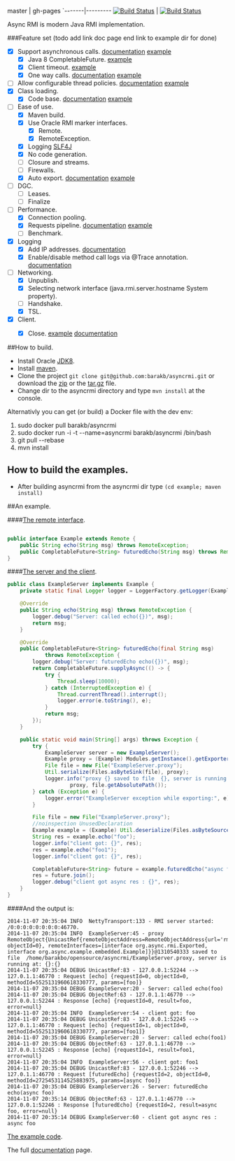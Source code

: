master | gh-pages
`-------|---------
[![Build Status](https://travis-ci.org/barakb/asyncrmi.svg?branch=master)](https://travis-ci.org/barakb/asyncrmi) | [![Build Status](https://travis-ci.org/barakb/asyncrmi.svg?branch=gh-pages)](https://travis-ci.org/barakb/asyncrmi)

Async RMI is modern Java RMI implementation.


###Feature set (todo add link doc page end link to example dir for done)
- [x] Support asynchronous calls. [documentation](http://barakb.github.io/asyncrmi/docs/asynchronous-calls.html) [example](https://github.com/barakb/asyncrmi/tree/master/example/src/main/java/org/async/example/futures)
  - [x] Java 8 CompletableFuture. [example](https://github.com/barakb/asyncrmi/tree/master/example/src/main/java/org/async/example/futures)
  - [x] Client timeout. [example](https://github.com/barakb/asyncrmi/tree/master/example/src/main/java/org/async/example/timeout)
  - [x] One way calls. [documentation](http://barakb.github.io/asyncrmi/docs/oneway-calls.html) [example](https://github.com/barakb/asyncrmi/tree/master/example/src/main/java/org/async/example/oneway)
- [ ] Allow configurable thread policies. [documentation](http://barakb.github.io/asyncrmi/docs/threads.html) [example](https://github.com/barakb/asyncrmi/tree/master/example/src/main/java/org/async/example/threads)
- [x] Class loading.
  - [x] Code base. [documentation](http://barakb.github.io/asyncrmi/docs/dynamic-class-loading.html) [example](https://github.com/barakb/asyncrmi/tree/master/example/src/main/java/org/async/example/dcl)
- [ ] Ease of use.
  - [x] Maven build.
  - [x] Use Oracle RMI marker interfaces.
    - [x] Remote.
    - [x] RemoteException.
  - [x] Logging [SLF4J](http://www.slf4j.org/)
  - [x] No code generation.
  - [ ] Closure and streams.
  - [ ] Firewalls.
  - [x] Auto export. [documentation](http://barakb.github.io/asyncrmi/docs/automatic-exporting.html) [example](https://github.com/barakb/asyncrmi/tree/master/example/src/main/java/org/async/example/dcl)
- [ ] DGC.
  - [ ] Leases.
  - [ ] Finalize
- [ ] Performance.
  - [x] Connection pooling.
  - [x] Requests pipeline. [documentation](http://barakb.github.io/asyncrmi/docs/request-pipeline.html) [example](https://github.com/barakb/asyncrmi/tree/master/example/src/main/java/org/async/example/pipeline)
  - [ ] Benchmark.
- [x] Logging
  - [x] Add IP addresses. [documentation](http://barakb.github.io/asyncrmi/docs/logging.html)
  - [x] Enable/disable method call logs via @Trace annotation. [documentation](http://barakb.github.io/asyncrmi/logging.html)
- [ ] Networking.
    - [x] Unpublish.
    - [x] Selecting network interface (java.rmi.server.hostname System property).
    - [ ] Handshake.
    - [x] TSL.
- [x] Client.
   - [x] Close. [example](https://github.com/barakb/asyncrmi/blob/master/src/test/java/org/async/rmi/CloseTest.java) [documentation](http://barakb.github.io/asyncrmi/closing-client.html)


##How to build.
- Install Oracle [JDK8](http://www.oracle.com/technetwork/java/javase/downloads/jdk8-downloads-2133151.html).
- Install [maven](http://maven.apache.org/).
- Clone the project `git clone git@github.com:barakb/asyncrmi.git` or download the [zip](https://github.com/barakb/asyncrmi/archive/master.zip) or the [tar.gz](https://github.com/barakb/asyncrmi/archive/master.tar.gz) file. 
- Change dir to the asyncrmi directory and type `mvn install` at the console.

Alternativly you can get (or build) a Docker file with the dev env:

1. sudo docker pull barakb/asyncrmi
2. sudo docker run -i -t --name=asyncrmi  barakb/asyncrmi /bin/bash
3. git pull --rebase
4. mvn install


## How to build the examples.
- After building asyncrmi from the asyncrmi dir type `(cd example; maven install)`

##An example.

####[The remote interface](https://github.com/barakb/asyncrmi/blob/master/example/src/main/java/org/async/example/embedded/Example.java).
```java

public interface Example extends Remote {
    public String echo(String msg) throws RemoteException;
    public CompletableFuture<String> futuredEcho(String msg) throws RemoteException;
}
```

####[The server and the client](https://github.com/barakb/asyncrmi/blob/master/example/src/main/java/org/async/example/embedded/ExampleServer.java).
```java
public class ExampleServer implements Example {
    private static final Logger logger = LoggerFactory.getLogger(ExampleServer.class);

    @Override
    public String echo(String msg) throws RemoteException {
        logger.debug("Server: called echo({})", msg);
        return msg;
    }

    @Override
    public CompletableFuture<String> futuredEcho(final String msg)
            throws RemoteException {
        logger.debug("Server: futuredEcho echo({})", msg);
        return CompletableFuture.supplyAsync(() -> {
            try {
                Thread.sleep(10000);
            } catch (InterruptedException e) {
                Thread.currentThread().interrupt();
                logger.error(e.toString(), e);
            }
            return msg;
        });
    }

    public static void main(String[] args) throws Exception {
        try {
            ExampleServer server = new ExampleServer();
            Example proxy = (Example) Modules.getInstance().getExporter().export(server);
            File file = new File("ExampleServer.proxy");
            Util.serialize(Files.asByteSink(file), proxy);
            logger.info("proxy {} saved to file  {}, server is running at: {}:{}",
                    proxy, file.getAbsolutePath());
        } catch (Exception e) {
            logger.error("ExampleServer exception while exporting:", e);
        }

        File file = new File("ExampleServer.proxy");
        //noinspection UnusedDeclaration
        Example example = (Example) Util.deserialize(Files.asByteSource(file));
        String res = example.echo("foo");
        logger.info("client got: {}", res);
        res = example.echo("foo1");
        logger.info("client got: {}", res);

        CompletableFuture<String> future = example.futuredEcho("async foo");
        res = future.join();
        logger.debug("client got async res : {}", res);
    }
}
```

####And the output is:
```
2014-11-07 20:35:04 INFO  NettyTransport:133 - RMI server started: /0:0:0:0:0:0:0:0:46770.
2014-11-07 20:35:04 INFO  ExampleServer:45 - proxy RemoteObject{UnicastRef{remoteObjectAddress=RemoteObjectAddress{url='rmi://127.0.1.1:46770', objectId=0}, remoteInterfaces=[interface org.async.rmi.Exported, interface org.async.example.embedded.Example]}}@1310540333 saved to file  /home/barakbo/opensource/asyncrmi/ExampleServer.proxy, server is running at: {}:{}
2014-11-07 20:35:04 DEBUG UnicastRef:83 - 127.0.0.1:52244 --> 127.0.1.1:46770 : Request [echo] {requestId=0, objectId=0, methodId=5525131960618330777, params=[foo]}
2014-11-07 20:35:04 DEBUG ExampleServer:20 - Server: called echo(foo)
2014-11-07 20:35:04 DEBUG ObjectRef:63 - 127.0.1.1:46770 --> 127.0.0.1:52244 : Response [echo] {requestId=0, result=foo, error=null}
2014-11-07 20:35:04 INFO  ExampleServer:54 - client got: foo
2014-11-07 20:35:04 DEBUG UnicastRef:83 - 127.0.0.1:52245 --> 127.0.1.1:46770 : Request [echo] {requestId=1, objectId=0, methodId=5525131960618330777, params=[foo1]}
2014-11-07 20:35:04 DEBUG ExampleServer:20 - Server: called echo(foo1)
2014-11-07 20:35:04 DEBUG ObjectRef:63 - 127.0.1.1:46770 --> 127.0.0.1:52245 : Response [echo] {requestId=1, result=foo1, error=null}
2014-11-07 20:35:04 INFO  ExampleServer:56 - client got: foo1
2014-11-07 20:35:04 DEBUG UnicastRef:83 - 127.0.0.1:52246 --> 127.0.1.1:46770 : Request [futuredEcho] {requestId=2, objectId=0, methodId=2725453114525883975, params=[async foo]}
2014-11-07 20:35:04 DEBUG ExampleServer:26 - Server: futuredEcho echo(async foo)
2014-11-07 20:35:14 DEBUG ObjectRef:63 - 127.0.1.1:46770 --> 127.0.0.1:52246 : Response [futuredEcho] {requestId=2, result=async foo, error=null}
2014-11-07 20:35:14 DEBUG ExampleServer:60 - client got async res : async foo
```
[The example code](https://github.com/barakb/asyncrmi/tree/master/example/src/main/java/org/async/example/embedded).


The full [documentation](http://barakb.github.io/asyncrmi/docs/index.html) page.